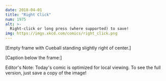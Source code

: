 ```yaml
---
date: 2018-04-01
title: "Right Click"
num: 1975
alt: >-
  Right-click or long press (where supported) to save!
img: https://imgs.xkcd.com/comics/right_click.png
---
```

[Empty frame with Cueball standing slightly right of center.]

[Caption below the frame:]

Editor's Note: Today's comic is optimized for local viewing. To see the full version, just save a copy of the image!